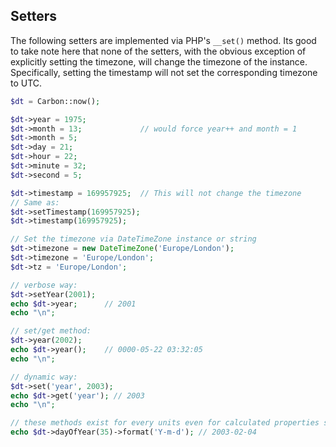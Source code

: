 ## Setters 

The following setters are implemented via PHP's `__set()` method. Its good to take note here that none of the setters, with the obvious exception of explicitly setting the timezone, will change the timezone of the instance. Specifically, setting the timestamp will not set the corresponding timezone to UTC.

```php
$dt = Carbon::now();

$dt->year = 1975;
$dt->month = 13;             // would force year++ and month = 1
$dt->month = 5;
$dt->day = 21;
$dt->hour = 22;
$dt->minute = 32;
$dt->second = 5;

$dt->timestamp = 169957925;  // This will not change the timezone
// Same as:
$dt->setTimestamp(169957925);
$dt->timestamp(169957925);

// Set the timezone via DateTimeZone instance or string
$dt->timezone = new DateTimeZone('Europe/London');
$dt->timezone = 'Europe/London';
$dt->tz = 'Europe/London';

// verbose way:
$dt->setYear(2001);
echo $dt->year;      // 2001
echo "\n";

// set/get method:
$dt->year(2002);
echo $dt->year();    // 0000-05-22 03:32:05
echo "\n";

// dynamic way:
$dt->set('year', 2003);
echo $dt->get('year'); // 2003
echo "\n";

// these methods exist for every units even for calculated properties such as:
echo $dt->dayOfYear(35)->format('Y-m-d'); // 2003-02-04
```
